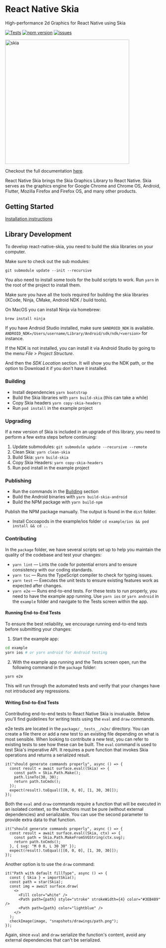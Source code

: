 # React Native Skia

High-performance 2d Graphics for React Native using Skia

[![Tests](https://github.com/Shopify/react-native-skia/actions/workflows/tests.yml/badge.svg)](https://github.com/Shopify/react-native-skia/actions/workflows/tests.yml)
[![npm version](https://img.shields.io/npm/v/@shopify/react-native-skia.svg?style=flat)](https://www.npmjs.com/package/@shopify/react-native-skia)
[![issues](https://img.shields.io/github/issues/shopify/react-native-skia.svg?style=flat)](https://github.com/shopify/react-native-skia/issues)

<img width="400" alt="skia" src="https://user-images.githubusercontent.com/306134/146549218-b7959ad9-0107-4c1c-b439-b96c780f5230.png">

Checkout the full documentation [here](https://shopify.github.io/react-native-skia).

React Native Skia brings the Skia Graphics Library to React Native. Skia serves as the graphics engine for Google Chrome and Chrome OS, Android, Flutter, Mozilla Firefox and Firefox OS, and many other products.

## Getting Started

[Installation instructions](https://shopify.github.io/react-native-skia/docs/getting-started/installation/)

## Library Development

To develop react-native-skia, you need to build the skia libraries on your computer.

Make sure to check out the sub modules:

`git submodule update --init --recursive`

You also need to install some tools for the build scripts to work. Run `yarn` in the root of the project to install them.

Make sure you have all the tools required for building the skia libraries (XCode, Ninja, CMake, Android NDK / build tools).

On MacOS you can install Ninja via homebrew:

```sh
brew install ninja
```

If you have Android Studio installed, make sure `$ANDROID_NDK` is available.
`ANDROID_NDK=/Users/username/Library/Android/sdk/ndk/<version>` for instance.

If the NDK is not installed, you can install it via Android Studio by going to the menu _File > Project Structure_.

And then the _SDK Location_ section. It will show you the NDK path, or the option to Download it if you don't have it installed.

### Building

- Install dependencies `yarn bootstrap`
- Build the Skia libraries with `yarn build-skia` (this can take a while)
- Copy Skia headers `yarn copy-skia-headers`
- Run `pod install` in the example project

### Upgrading

If a new version of Skia is included in an upgrade of this library, you need to perform a few extra steps before continuing:

1. Update submodules: `git submodule update --recursive --remote`
2. Clean Skia: `yarn clean-skia`
3. Build Skia: `yarn build-skia`
4. Copy Skia Headers: `yarn copy-skia-headers`
5. Run pod install in the example project

### Publishing

- Run the commands in the [Building](#building) section
- Build the Android binaries with `yarn build-skia-android`
- Build the NPM package with `yarn build-npm`

Publish the NPM package manually. The output is found in the `dist` folder.

- Install Cocoapods in the example/ios folder `cd example/ios && pod install && cd ..`

### Contributing

In the `package` folder, we have several scripts set up to help you maintain the quality of the codebase and test your changes:

- `yarn lint` — Lints the code for potential errors and to ensure consistency with our coding standards.
- `yarn tsc` — Runs the TypeScript compiler to check for typing issues.
- `yarn test` — Executes the unit tests to ensure existing features work as expected after changes.
- `yarn e2e` — Runs end-to-end tests. For these tests to run properly, you need to have the example app running. Use `yarn ios` or `yarn android` in the `example` folder and navigate to the Tests screen within the app.

#### Running End-to-End Tests

To ensure the best reliability, we encourage running end-to-end tests before submitting your changes:

1. Start the example app:
```sh
cd example
yarn ios # or yarn android for Android testing
```
   
2. With the example app running and the Tests screen open, run the following command in the `package` folder:
```sh
yarn e2e
```
   
This will run through the automated tests and verify that your changes have not introduced any regressions.

#### Writing End-to-End Tests

Contributing end-to-end tests to React Native Skia is invaluable. Below you'll find guidelines for writing tests using the `eval` and `draw` commands. 

e2e tests are located in the `package/__tests__/e2e/` directory. You can create a file there or add a new test to an existing file depending on what is most sensible.
When looking to contribute a new test, you can refer to existing tests to see how these can be built.
The `eval` command is used to test Skia's imperative API. It requires a pure function that invokes Skia operations and returns a serialized result.

```tsx
it("should generate commands properly", async () => {
  const result = await surface.eval((Skia) => {
    const path = Skia.Path.Make();
    path.lineTo(30, 30);
    return path.toCmds();
  });
  expect(result).toEqual([[0, 0, 0], [1, 30, 30]]);
});
```

Both the `eval` and `draw` commands require a function that will be executed in an isolated context, so the functions must be pure (without external dependencies) and serializable. You can use the second parameter to provide extra data to that function.

```tsx
it("should generate commands properly", async () => {
  const result = await surface.eval((Skia, ctx) => {
    const path = Skia.Path.MakeFromSVGString(ctx.svg);
    return path.toCmds();
  }, { svg: "M 0 0, L 30 30" });
  expect(result).toEqual([[0, 0, 0], [1, 30, 30]]);
});
```

Another option is to use the `draw` command:
```tsx
it("Path with default fillType", async () => {
  const { Skia } = importSkia();
  const path = star(Skia);
  const img = await surface.draw(
    <>
      <Fill color="white" />
      <Path path={path} style="stroke" strokeWidth={4} color="#3EB489" />
      <Path path={path} color="lightblue" />
    </>
  );
  checkImage(image, "snapshots/drawings/path.png");
});
```

Again, since `eval` and `draw` serialize the function's content, avoid any external dependencies that can't be serialized.
